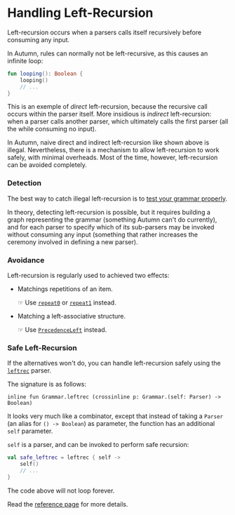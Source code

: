 # Handling Left-Recursion

Left-recursion occurs when a parsers calls itself recursively before consuming any input.

In Autumn, rules can normally not be left-recursive, as this causes an infinite loop:

```kotlin
fun looping(): Boolean {
    looping()
    // ...
}
```

This is an exemple of *direct* left-recursion, because the recursive call occurs within
the parser itself. More insidious is *indirect* left-recursion: when a parser calls another
parser, which ultimately calls the first parser (all the while consuming no input).

In Autumn, naive direct and indirect left-recursion like shown above is illegal.
Nevertheless, there is a mechanism to allow left-recursion to work safely, with minimal overheads.
Most of the time, however, left-recursion can be avoided completely.

### Detection

The best way to catch illegal left-recursion is to [test your grammar properly][gtest].

In theory, detecting left-recursion is possible, but it requires building a graph representing the
grammar (something Autumn can't do currently), and for each parser to specify which of its
sub-parsers may be invoked without consuming any input (something that rather increases the ceremony
involved in defining a new parser).

[gtest]: ../advanced/test.md

### Avoidance

Left-recursion is regularly used to achieved two effects:

- Matchings repetitions of an item.

  ☞ Use [`repeat0`] or [`repeat1`] instead.
  
[`repeat0`]: ../API/parsers/sequential.md#repeat0
[`repeat1`]: ../API/parsers/sequential.md#repeat1
  
- Matching a left-associative structure.
    
  ☞ Use [`PrecedenceLeft`] instead.
  
[`PrecedenceLeft`]: TODO

### Safe Left-Recursion

If the alternatives won't do, you can handle left-recursion safely using the [`leftrec`] parser.

[`leftrec`]: ../API/parsers/leftrec.md#leftrec

The signature is as follows:

    inline fun Grammar.leftrec (crossinline p: Grammar.(self: Parser) -> Boolean)
    
It looks very much like a combinator, except that instead of taking a `Parser` (an alias for
`() -> Boolean`) as parameter, the function has an additional `self` parameter.

`self` is a parser, and can be invoked to perform safe recursion:

```kotlin
val safe_leftrec = leftrec { self ->
    self()
    // ...
}
```

The code above will not loop forever.

Read the [reference page][`leftrec`] for more details.
